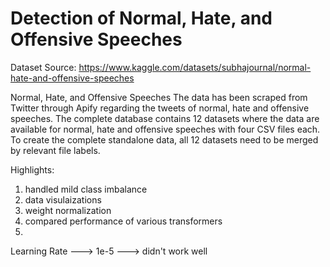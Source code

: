 # Detection of Normal, Hate, and Offensive Speeches

Dataset Source: https://www.kaggle.com/datasets/subhajournal/normal-hate-and-offensive-speeches

Normal, Hate, and Offensive Speeches
The data has been scraped from Twitter through Apify regarding the tweets of normal, hate and offensive speeches. The complete database contains 12 datasets where the data are available for normal, hate and offensive speeches with four CSV files each. To create the complete standalone data, all 12 datasets need to be merged by relevant file labels.


Highlights:
1. handled mild class imbalance
2. data visulaizations
3. weight normalization
4. compared performance of various transformers
5. 


Learning Rate ---> 1e-5 ---> didn't work well

